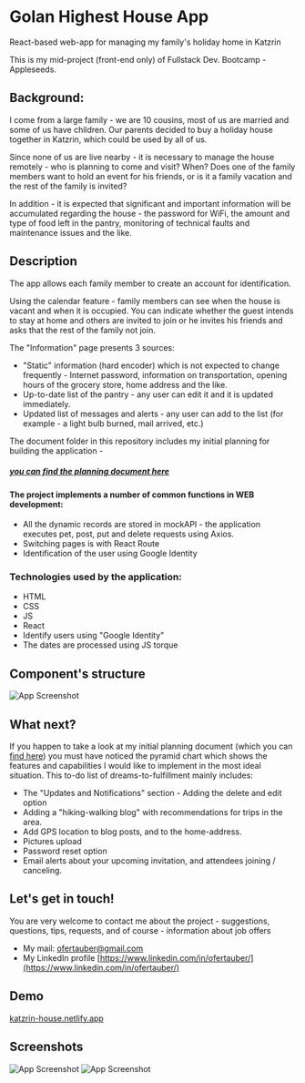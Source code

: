 # Golan Highest House App

React-based web-app for managing my family's holiday home in Katzrin

This is my mid-project (front-end only) of Fullstack Dev. Bootcamp - Appleseeds.

## Background:

I come from a large family - we are 10 cousins, most of us are married and some of us have children. Our parents decided to buy a holiday house together in Katzrin, which could be used by all of us.

Since none of us are live nearby - it is necessary to manage the house remotely - who is planning to come and visit? When? Does one of the family members want to hold an event for his friends, or is it a family vacation and the rest of the family is invited?

In addition - it is expected that significant and important information will be accumulated regarding the house - the password for WiFi, the amount and type of food left in the pantry, monitoring of technical faults and maintenance issues and the like.

## Description

The app allows each family member to create an account for identification.

Using the calendar feature - family members can see when the house is vacant and when it is occupied. You can indicate whether the guest intends to stay at home and others are invited to join or he invites his friends and asks that the rest of the family not join.

The "Information" page presents 3 sources:

- "Static" information (hard encoder) which is not expected to change frequently - Internet password, information on transportation, opening hours of the grocery store, home address and the like.
- Up-to-date list of the pantry - any user can edit it and it is updated immediately.
- Updated list of messages and alerts - any user can add to the list (for example - a light bulb burned, mail arrived, etc.)

The document folder in this repository includes my initial planning for building the
application -

##### [you can find the planning document here](https://github.com/OferTauber/Katzrin-House-Booking-App/raw/main/docs/~%24ncept%20and%20design.docx)

#### The project implements a number of common functions in WEB development:

- All the dynamic records are stored in mockAPI - the application executes pet, post, put and delete requests using Axios.
- Switching pages is with React Route
- Identification of the user using Google Identity

### Technologies used by the application:

- HTML
- CSS
- JS
- React
- Identify users using "Google Identity"
- The dates are processed using JS torque

## Component's structure

![App Screenshot](https://raw.githubusercontent.com/OferTauber/Katzrin-House-Booking-App/main/docs/Mid%20project%20-%20Components%20structure%20%20.jpg)

## What next?

If you happen to take a look at my initial planning document (which you can
[find here](https://github.com/OferTauber/Katzrin-House-Booking-App/raw/main/docs/~%24ncept%20and%20design.docx)) you must have noticed the pyramid chart which shows the features and capabilities I would like to implement in the most ideal situation.
This to-do list of dreams-to-fulfillment mainly includes:

- The "Updates and Notifications" section - Adding the delete and edit option
- Adding a "hiking-walking blog" with recommendations for trips in the area.
- Add GPS location to blog posts, and to the home-address.
- Pictures upload
- Password reset option
- Email alerts about your upcoming invitation, and attendees joining / canceling.

## Let's get in touch!

You are very welcome to contact me about the project - suggestions, questions, tips,
requests, and of course - information about job offers

- My mail: [ofertauber@gmail.com](mailto:ofertauber@gmail.com)
- My LinkedIn profile [https://www.linkedin.com/in/ofertauber/](https://www.linkedin.com/in/ofertauber/)

## Demo

[katzrin-house.netlify.app](https://katzrin-house.netlify.app)

## Screenshots

![App Screenshot](https://raw.githubusercontent.com/OferTauber/Katzrin-House-Booking-App/main/docs/Login-cell.png)
![App Screenshot](https://raw.githubusercontent.com/OferTauber/Katzrin-House-Booking-App/main/docs/calander-cell.png)
